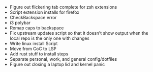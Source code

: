 - Figure out flickering tab complete for zsh extensions
- Script extension installs for firefox
- CheckBackspace error
- i3 polybar
- Remap caps to backspace
- Fix upstream updates script so that it doesn't show output when the local repo is the only one with changes
- Write linux install Script
- Move from CoC to LSP
- Add rust stuff to install steps
- Separate personal, work, and general config/dotfiles
- Figure out closing a laptop lid and kernel panic
